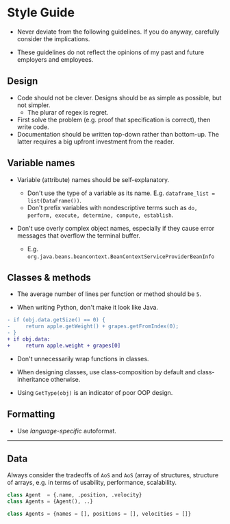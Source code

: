 # Style Guide

* Never deviate from the following guidelines. If you do anyway, carefully consider the implications.

* These guidelines do not reflect the opinions of my past and future employers and employees.


## Design
- Code should not be clever. Designs should be as simple as possible, but not simpler.
  - The plurar of regex is regret.
- First solve the problem (e.g. proof that specification is correct), then write code.
- Documentation should be written top-down rather than bottom-up. The latter requires a big upfront investment from the reader.

## Variable names

* Variable (attribute) names should be self-explanatory. 
   * Don't use the type of a variable as its name. 
      E.g. `dataframe_list = list(DataFrame())`.
   * Don't prefix variables with nondescriptive terms such as `do, perform, execute, determine, compute, establish`.
   
* Don't use overly complex object names, especially if they cause error messages that overflow the terminal buffer.
  * E.g. `org.java.beans.beancontext.BeanContextServiceProviderBeanInfo`


## Classes & methods

* The average number of lines per function or method should be `5`.

* When writing Python, don't make it look like Java.
```diff
- if (obj.data.getSize() == 0) {
-     return apple.getWeight() + grapes.getFromIndex(0);
- }
+ if obj.data:
+     return apple.weight + grapes[0]
```

* Don't unnecessarily wrap functions in classes.

* When designing classes, use class-composition by default and class-inheritance otherwise.

* Using `GetType(obj)` is an indicator of poor OOP design.


## Formatting

* Use _language-specific_ autoformat.

---

## Data

Always consider the tradeoffs of `AoS` and `AoS` (array of structures, structure of arrays, e.g. in terms of usability, performance, scalability.
```py
class Agent  = {.name, .position, .velocity}
class Agents = {Agent(), ..}
```



```py
class Agents = {names = [], positions = [], velocities = []}
```


